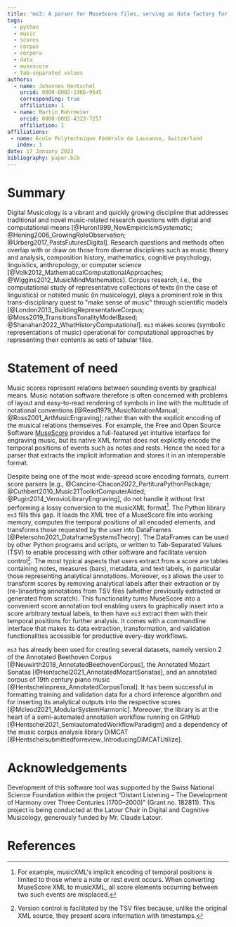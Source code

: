 ```yaml
---
title: 'ms3: A parser for MuseScore files, serving as data factory for annotated music corpora'
tags:
  - python
  - music
  - scores
  - corpus
  - corpora
  - data
  - musescore
  - tab-separated values
authors:
  - name: Johannes Hentschel
    orcid: 0000-0002-1986-9545
    corresponding: true
    affiliation: 1
  - name: Martin Rohrmeier
    orcid: 0000-0002-4323-7257
    affiliation: 1
affiliations:
 - name: École Polytechnique Fédérale de Lausanne, Switzerland
   index: 1
date: 17 January 2023
bibliography: paper.bib
---
```


# Summary

Digital Musicology is a vibrant and quickly growing discipline that addresses traditional and novel music-related
research questions with digital and computational
means [@Huron1999_NewEmpiricismSystematic; @Honing2006_GrowingRoleObservation; @Urberg2017_PastsFuturesDigital].
Research questions and methods often overlap with or draw on those from diverse disciplines such as music theory and
analysis, composition history, mathematics, cognitive psychology, linguistics, anthropology, or computer
science [@Volk2012_MathematicalComputationalApproaches; @Wiggins2012_MusicMindMathematics].
Corpus research, i.e., the computational study of representative collections of texts (in the case of linguistics) or
notated music (in musicology), plays a prominent role in this trans-disciplinary quest to "make sense of music" through
scientific models [@London2013_BuildingRepresentativeCorpus; @Moss2019_TransitionsTonalityModelBased; @Shanahan2022_WhatHistoryComputational].
`ms3` makes scores (symbolic representations of music) operational for computational approaches by representing their
contents as sets of tabular files.

# Statement of need

Music scores represent relations between sounding events by graphical means. Music notation software therefore is
often concerned with problems of layout and easy-to-read rendering of symbols in line with the multitude of
notational conventions [@Read1979_MusicNotationManual; @Ross2001_ArtMusicEngraving]; rather than with the explicit
encoding of the musical relations themselves.
For example, the Free and Open Source Software [MuseScore](https://musescore.org/) provides a full-featured yet
intuitive interface for engraving music, but its native XML format does not explicitly encode the temporal positions of
events such as notes and rests. Hence the need for a parser that extracts the implicit information and stores it in an
interoperable format. 

Despite being one of the most wide-spread score encoding formats, current score parsers 
[e.g., @Cancino-Chacon2022_PartituraPythonPackage; @Cuthbert2010_Music21ToolkitComputerAided; @Pugin2014_VerovioLibraryEngraving], 
do not handle it without first performing a lossy conversion to the musicXML format[^1].
The Python library `ms3` fills this gap. It loads the XML tree of a MuseScore file into working memory, 
computes the temporal positions of all encoded elements, and transforms those requested by the user into DataFrames [@Petersohn2021_DataframeSystemsTheory]. 
The DataFrames can be used by other Python programs and scripts, or written to Tab-Separated Values (TSV) to enable processing with other software
and facilitate version control[^2]. The most typical aspects that users extract from a score are
tables containing notes, measures (bars), metadata, and text labels, in particular those representing analytical annotations.
Moreover, `ms3` allows the user to transform scores by removing analytical labels after their extraction or by (re-)inserting annotations from 
TSV files (whether previously extracted or generated from scratch). 
This functionality turns MuseScore into a convenient score annotation tool enabling users to graphically insert
into a score arbitrary textual labels, to then have `ms3` extract them with their temporal positions for further
analysis. It comes with a commandline interface that makes its data extraction, transformation, and validation
functionalities accessible for productive every-day workflows.

[^1]: For example, musicXML's implicit encoding of temporal positions is limited to those where a note or rest event occurs. When converting MuseScore XML to musicXML, all score elements occurring between two such events are misplaced.    
[^2]: Version control is facilitated by the TSV files because, unlike the original XML source, they present score information with timestamps.

`ms3` has already been used for creating several datasets, namely version 2 of the Annotated Beethoven Corpus
[@Neuwirth2018_AnnotatedBeethovenCorpus], the Annotated Mozart Sonatas [@Hentschel2021_AnnotatedMozartSonatas],
and an annotated corpus of 19th century piano music [@Hentschelinpress_AnnotatedCorpusTonal]. It has been successful
in formatting training and validation data for a chord inference algorithm and for inserting its analytical outputs
into the respective scores [@Mcleod2021_ModularSystemHarmonic].
Moreover, the library is at the heart of a semi-automated annotation workflow running on GitHub
[@Hentschel2021_SemiautomatedWorkflowParadigm] and a dependency of the music corpus analysis library
DiMCAT [@Hentschelsubmittedforreview_IntroducingDiMCATUtilize].

# Acknowledgements

Development of this software tool was supported by the Swiss National Science Foundation within the project “Distant
Listening – The Development of Harmony over Three Centuries (1700–2000)” (Grant no. 182811). This project is being
conducted at the Latour Chair in Digital and Cognitive Musicology, generously funded by Mr. Claude Latour.

# References
